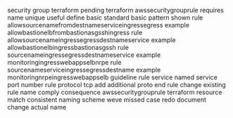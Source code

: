 security group terraform pending terraform awssecuritygrouprule requires name unique useful define basic standard basic pattern shown rule allowsourcenamefromdestnameserviceingressegress example allowbastionelbfrombastionasgsshingress rule allowsourcenameingressegressdestnameservice example allowbastionelbingressbastionasgssh rule sourcenameingressegressdestnameservice example monitoringingresswebappselbnrpe rule sourcenameserviceingressegressdestname example monitoringnrpeingresswebappselb guideline rule service named service port number rule protocol tcp add additional proto end rule change existing rule name comply consequence awssecuritygrouprule terraform resource match consistent naming scheme weve missed case redo document change actual name